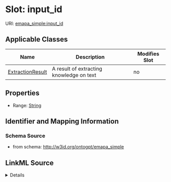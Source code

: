 

# Slot: input_id

URI: [emapa_simple:input_id](http://w3id.org/ontogpt/emapa_simpleinput_id)



<!-- no inheritance hierarchy -->





## Applicable Classes

| Name | Description | Modifies Slot |
| --- | --- | --- |
| [ExtractionResult](ExtractionResult.md) | A result of extracting knowledge on text |  no  |







## Properties

* Range: [String](String.md)





## Identifier and Mapping Information







### Schema Source


* from schema: http://w3id.org/ontogpt/emapa_simple




## LinkML Source

<details>
```yaml
name: input_id
from_schema: http://w3id.org/ontogpt/emapa_simple
rank: 1000
alias: input_id
owner: ExtractionResult
domain_of:
- ExtractionResult
range: string

```
</details>